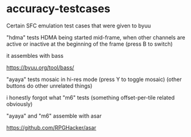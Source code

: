 # accuracy-testcases
Certain SFC emulation test cases that were given to byuu

"hdma" tests HDMA being started mid-frame, when other channels are active or inactive at the beginning of the frame (press B to switch)

it assembles with bass

https://byuu.org/tool/bass/

"ayaya" tests mosaic in hi-res mode (press Y to toggle mosaic) (other buttons do other unrelated things)

i honestly forgot what "m6" tests (something offset-per-tile related obviously)

"ayaya" and "m6" assemble with asar

https://github.com/RPGHacker/asar
